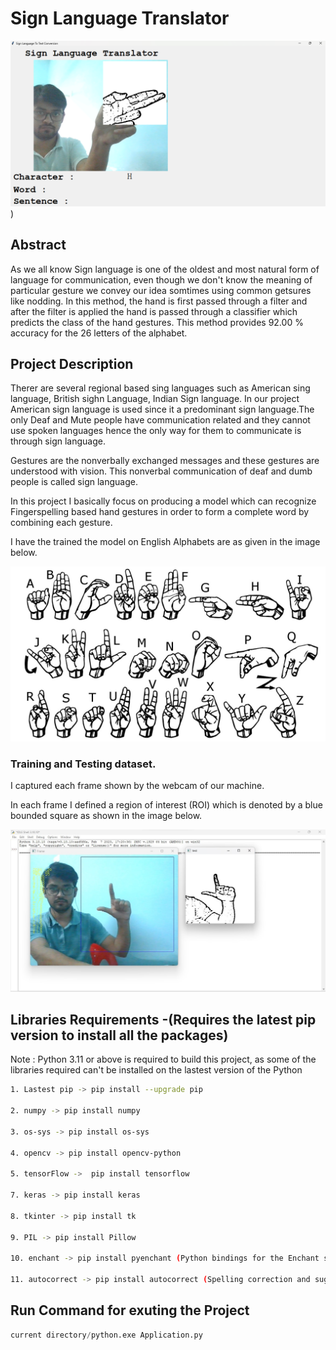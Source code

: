 # Sign Language Translator

![Input Screetshot](images/output_H.png))

## Abstract

As we all know Sign language is one of the oldest and most natural form of language for communication, even though we don't know the meaning of particular gesture we convey our idea somtimes using common getsures like nodding.
In this method, the hand is first passed through a filter and after the filter is applied the hand is passed through a classifier which predicts the class of the hand gestures. This method provides 92.00 % accuracy for the 26 letters of the alphabet.

## Project Description

Therer are several regional based sing languages such as American sing language, British sighn Language, Indian Sign language. 
In our project American sign language is used since it a predominant sign language.The only Deaf and Mute people have communication related and they cannot use spoken languages hence the only way for them to communicate is through sign language.  

Gestures are the nonverbally exchanged messages and these gestures are understood with vision. This nonverbal communication of deaf and dumb people is called sign language. 

In this project I basically focus on producing a model which can recognize Fingerspelling based hand gestures in order to form a complete word by combining each gesture. 

I have the trained the model on English Alphabets are as given in the image below.

![Signs](images/signs.jpg)

### Training and Testing dataset.

I captured each frame shown by the webcam of our machine. 

In each frame I defined a region of interest (ROI) which is denoted by a blue bounded square as shown in the image below.

![Training Data Collection Image](images/Screenshot%202023-09-30%2001373.jpg)

## Libraries Requirements -(Requires the latest pip version to install all the packages)

Note : Python 3.11 or above is required to build this project, as some of the libraries required can't be installed on the lastest version of the Python  

```bash
1. Lastest pip -> pip install --upgrade pip

2. numpy -> pip install numpy

3. os-sys -> pip install os-sys

4. opencv -> pip install opencv-python

5. tensorFlow ->  pip install tensorflow 

7. keras -> pip install keras

8. tkinter -> pip install tk

9. PIL -> pip install Pillow

10. enchant -> pip install pyenchant (Python bindings for the Enchant spellchecking system)

11. autocorrect -> pip install autocorrect (Spelling correction and suggestion with enchant)
```

## Run Command for exuting the Project 

``` python
current directory/python.exe Application.py
```

  
